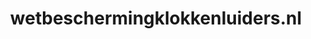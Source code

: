---
layout: post
title:  "wetbeschermingklokkenluiders.nl"
internal_url:  "/data/wetbeschermingklokkenluiders.nl.html"
categories: dutchgov
---